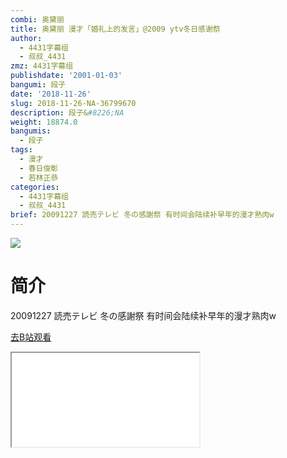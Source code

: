 ```yaml
---
combi: 奥黛丽
title: 奥黛丽 漫才「婚礼上的发言」@2009 ytv冬日感谢祭
author:
  - 4431字幕组
  - 叔叔_4431
zmz: 4431字幕组
publishdate: '2001-01-03'
bangumi: 段子
date: '2018-11-26'
slug: 2018-11-26-NA-36799670
description: 段子&#8226;NA
weight: 18874.0
bangumis:
  - 段子
tags:
  - 漫才
  - 春日俊彰
  - 若林正恭
categories:
  - 4431字幕组
  - 叔叔_4431
brief: 20091227 読売テレビ 冬の感謝祭 有时间会陆续补早年的漫才熟肉w
---
```

![](https://i.imgur.com/W3kmVxx.jpg)
# 简介  
20091227 読売テレビ 冬の感謝祭
有时间会陆续补早年的漫才熟肉w  

[去B站观看](https://www.bilibili.com/video/av36799670/)
<div class ="resp-container"><iframe class="testiframe" src="//player.bilibili.com/player.html?aid=36799670"", scrolling="no", allowfullscreen="true" > </iframe></div> 
